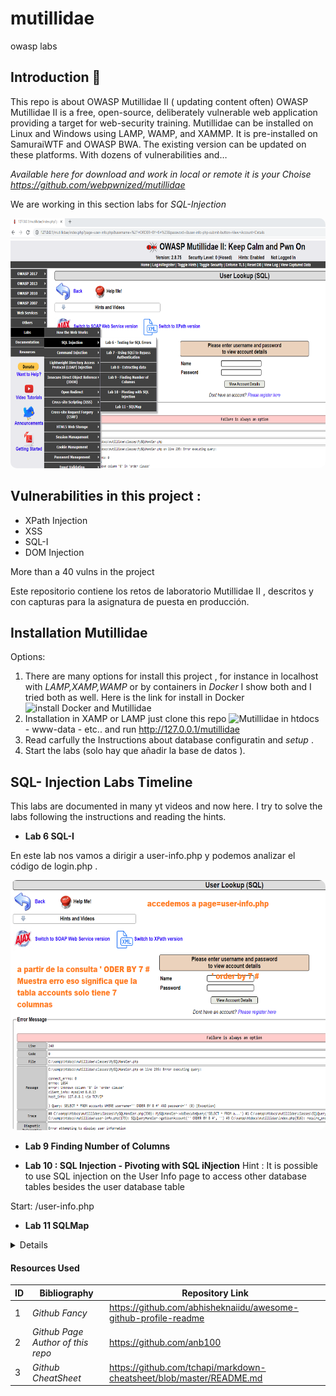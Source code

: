 # mutillidae
owasp labs 

## Introduction  💫 ##


<p align="left">
This repo is about OWASP Mutillidae II ( updating content often)
OWASP Mutillidae II is a free, open-source, deliberately vulnerable web application providing a target for web-security training. Mutillidae can be installed on Linux and Windows using LAMP, WAMP, and XAMMP. It is pre-installed on SamuraiWTF and OWASP BWA. The existing version can be updated on these platforms. With dozens of vulnerabilities and…

  *Available here for download and work in local or remote it is your Choise https://github.com/webpwnized/mutillidae*
  
 We are working in this section labs for *SQL-Injection*
 
<img style="width:550px;height:400px;border-radius:10px;" src="https://github.com/anb100/mutillidae/blob/main/screenshots_/sql-injection.png">
</p>

## Vulnerabilities in this project  : ##
 
  - XPath Injection 
  - XSS
  - SQL-I
  - DOM Injection
 
 <p>More than a 40 vulns in the project</p>

Este repositorio contiene los retos de laboratorio Mutillidae II , descritos y con capturas para la asignatura de puesta en producción.


## Installation Mutillidae

Options:
  1. There are many options for install this project , for instance in localhost with *LAMP,XAMP,WAMP* or by containers in *Docker* I show both and I tried both
  as well.
  Here is the link for install in Docker ![ install Docker and Mutillidae ](https://www.youtube.com/watch?v=9RH4l8ff-yg) 
  2. Installation in XAMP or LAMP just clone this repo ![Mutillidae](https://github.com/webpwnized/mutillidae) in htdocs - www-data - etc.. and run http://127.0.0.1/mutillidae
  3. Read carfully the Instructions about database configuratin and *setup* .
  4. Start the labs  (solo hay que añadir la base de datos ).
  
  
## SQL- Injection Labs Timeline 

This labs are documented in many yt videos and now here. I try to solve the labs following the instructions and reading the hints.


  - __Lab 6 SQL-I__
  <p> En este lab nos vamos a dirigir a user-info.php y podemos analizar el código de login.php . </p>
  
 <img style="width:550px;height:400px;border-radius:10px;" src="https://github.com/anb100/mutillidae/blob/main/screenshots_/Lab%206/User-lookup-SQL.png" >
   
  - __Lab 9 Finding Number of Columns__
  
  
  - __Lab 10 : SQL Injection - Pivoting with SQL iNjection__ 
Hint : It is possible to use SQL injection on the User Info page to access other database tables besides the user database table

Start: /user-info.php 

  - __Lab 11 SQLMap__ 

<details>
<summary>Details</summary>
<br />

asdasd
adfsd
</details>


#### Resources Used

| ID | Bibliography                     | Repository Link                                                  |
|----|----------------------------------|----------------------------------------------------------------- |
| 1  | _Github Fancy_                   | https://github.com/abhisheknaiidu/awesome-github-profile-readme  |
| 2  | _Github Page Author of this repo_| https://github.com/anb100                                        |
| 3  | _Github CheatSheet_              | https://github.com/tchapi/markdown-cheatsheet/blob/master/README.md |

